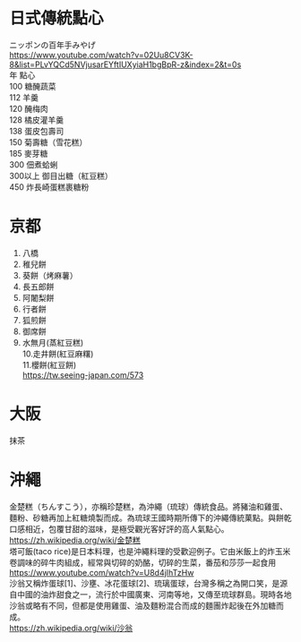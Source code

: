 # 日式傳統點心
ニッポンの百年手みやげ  
https://www.youtube.com/watch?v=02Uu8CV3K-8&list=PLvYQCd5NVjusarEYftIUXyiaH1bgBpR-z&index=2&t=0s  
年  點心  
100 糖醃蔬菜  
112 羊羹  
120 醃梅肉  
128 橘皮灌羊羹  
138 蛋皮包壽司  
150 菊壽糖（雪花糕）    
185 麥芽糖  
300 佃煮蛤蜊  
300以上 御目出糖（紅豆糕）  
450 炸長崎蛋糕裹糖粉  

# 京都
1. 八橋  
2. 稚兒餅  
3. 葵餅（烤麻薯）  
4. 長五郎餅  
5. 阿闍梨餅  
6. 行者餅  
7. 狐煎餅  
8. 御席餅  
9. 水無月(蒸紅豆糕)  
10.走井餅(紅豆麻糬)  
11.櫻餅(紅豆餅)  
https://tw.seeing-japan.com/573  

# 大阪  
抹茶  

# 沖繩  
金楚糕（ちんすこう），亦稱珍楚糕，為沖繩（琉球）傳統食品。將豬油和雞蛋、麵粉、砂糖再加上紅糖燒製而成。為琉球王國時期所傳下的沖繩傳統菓點。與餅乾口感相近，包覆甘甜的滋味，是極受觀光客好評的高人氣點心。  
https://zh.wikipedia.org/wiki/金楚糕  
塔可飯(taco rice)是日本料理，也是沖繩料理的受歡迎例子。它由米飯上的炸玉米卷調味的碎牛肉組成，經常與切碎的奶酪，切碎的生菜，番茄和莎莎一起食用  
https://www.youtube.com/watch?v=U8d4jIhTzHw  
沙翁又稱炸蛋球[1]、沙壅、冰花蛋球[2]、琉璃蛋球，台灣多稱之為開口笑，是源自中國的油炸甜食之一，流行於中國廣東、河南等地，又傳至琉球群島。現時各地沙翁或略有不同，但都是使用雞蛋、油及麵粉混合而成的麵團炸起後在外加糖而成。  
https://zh.wikipedia.org/wiki/沙翁  
